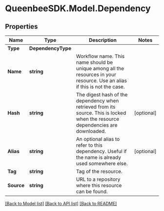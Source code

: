 
# QueenbeeSDK.Model.Dependency

## Properties

Name | Type | Description | Notes
------------ | ------------- | ------------- | -------------
**Type** | **DependencyType** |  | 
**Name** | **string** | Workflow name. This name should be unique among all the resources in your resource. Use an alias if this is not the case. | 
**Hash** | **string** | The digest hash of the dependency when retrieved from its source. This is locked when the resource dependencies are downloaded. | [optional] 
**Alias** | **string** | An optional alias to refer to this dependency. Useful if the name is already used somewhere else. | [optional] 
**Tag** | **string** | Tag of the resource. | 
**Source** | **string** | URL to a repository where this resource can be found. | 

[[Back to Model list]](../README.md#documentation-for-models)
[[Back to API list]](../README.md#documentation-for-api-endpoints)
[[Back to README]](../README.md)

